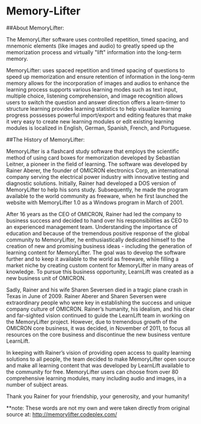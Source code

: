 # Memory-Lifter
##About MemoryLifter: 

The MemoryLifter software uses controlled repetition, timed spacing, and mnemonic elements (like images and audio) to greatly speed up the memorization process and virtually "lift" information into the long-term memory. 

MemoryLifter:
uses spaced repetition and timed spacing of questions to speed up memorization and ensure retention of information in the long-term memory
allows for the incorporation of images and audios to enhance the learning process
supports various learning modes such as text input, multiple choice, listening comprehension, and image recognition
allows users to switch the question and answer direction
offers a learn-timer to structure learning
provides learning statistics to help visualize learning progress
possesses powerful import/export and editing features that make it very easy to create new learning modules or edit existing learning modules
is localized in English, German, Spanish, French, and Portuguese.

##The History of MemoryLifter: 

MemoryLifter is a flashcard study software that employs the scientific method of using card boxes for memorization developed by Sebastian Leitner, a pioneer in the field of learning. The software was developed by Rainer Aberer, the founder of OMICRON electronics Corp, an international company serving the electrical power industry with innovative testing and diagnostic solutions. Initially, Rainer had developed a DOS version of MemoryLifter to help his sons study. Subsequently, he made the program available to the world community as freeware, when he first launched the website with MemoryLifter 1.0 as a Windows program in March of 2001. 

After 16 years as the CEO of OMICRON, Rainer had led the company to business success and decided to hand over his responsibilities as CEO to an experienced management team. Understanding the importance of education and because of the tremendous positive response of the global community to MemoryLifter, he enthusiastically dedicated himself to the creation of new and promising business ideas - including the generation of learning content for MemoryLifter. The goal was to develop the software further and to keep it available to the world as freeware, while filling a market niche by creating custom content for MemoryLifter in many areas of knowledge. To pursue this business opportunity, LearnLift was created as a new business unit of OMICRON. 

Sadly, Rainer and his wife Sharen Seversen died in a tragic plane crash in Texas in June of 2009. Rainer Aberer and Sharen Seversen were extraordinary people who were key in establishing the success and unique company culture of OMICRON. Rainer’s humanity, his idealism, and his clear and far-sighted vision continued to guide the LearnLift team in working on the MemoryLifter project. However, due to tremendous growth of the OMICRON core business, it was decided, in November of 2011, to focus all resources on the core business and discontinue the new business venture LearnLift. 

In keeping with Rainer’s vision of providing open access to quality learning solutions to all people, the team decided to make MemoryLifter open source and make all learning content that was developed by LearnLift available to the community for free. MemoryLifter users can choose from over 80 comprehensive learning modules, many including audio and images, in a number of subject areas. 

Thank you Rainer for your friendship, your generosity, and your humanity! 

**note: These words are not my own and were taken directly from original source at: http://memorylifter.codeplex.com/
